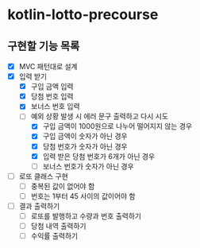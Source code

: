# kotlin-lotto-precourse

## 구현할 기능 목록
- [x] MVC 패턴대로 설계
- [x] 입력 받기
  - [x] 구입 금액 입력
  - [x] 당첨 번호 입력
  - [x] 보너스 번호 입력
  - [ ] 예외 상황 발생 시 에러 문구 출력하고 다시 시도
    - [x] 구입 금액이 1000원으로 나누어 떨어지지 않는 경우
    - [x] 구입 금액이 숫자가 아닌 경우
    - [x] 당첨 번호가 숫자가 아닌 경우
    - [x] 입력 받은 당첨 번호가 6개가 아닌 경우
    - [ ] 보너스 번호가 숫자가 아닌 경우
- [ ] 로또 클래스 구현
  - [ ] 중복된 값이 없어야 함
  - [ ] 번호는 1부터 45 사이의 값이어야 함
- [ ] 결과 출력하기
  - [ ] 로또를 발행하고 수량과 번호 출력하기
  - [ ] 당첨 내역 출력하기
  - [ ] 수익률 출력하기
